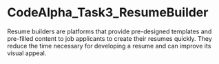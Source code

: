 # CodeAlpha_Task3_ResumeBuilder

Resume builders are platforms that provide pre-designed templates and pre-filled content to job applicants to create their resumes quickly. They reduce the time necessary for developing a resume and can improve its visual appeal.
